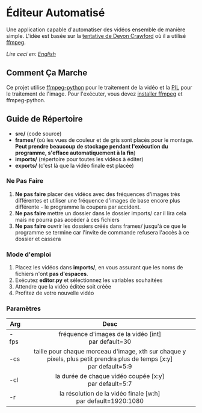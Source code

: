 # Éditeur Automatisé
Une application capable d'automatiser des vidéos ensemble de manière simple. L'idée est basée sur la [tentative de Devon Crawford](https://github.com/DevonCrawford/Video-Editing-Automation) où il a utilisé [ffmpeg](https://ffmpeg.org/).

*Lire ceci en: [English](README.md)*

## Comment Ça Marche
Ce projet utilise [ffmpeg-python](https://github.com/kkroening/ffmpeg-python) pour le traitement de la vidéo et la [PIL](http://www.pythonware.com/products/pil/) pour le traitement de l'image. Pour l'exécuter, vous devez [installer ffmpeg](https://github.com/adaptlearning/adapt_authoring/wiki/Installing-FFmpeg) et ffmpeg-python.

## Guide de Répertoire
- **src/** (code source)
- **frames/** (où les vues de couleur et de gris sont placés pour le montage. **Peut prendre beaucoup de stockage pendant l'exécution du programme, s'efface automatiquement à la fin**)
- **imports/** (répertoire pour toutes les vidéos à éditer)
- **exports/** (c'est là que la vidéo finale est placée)

### **Ne Pas Faire**
1. **Ne pas faire** placer des vidéos avec des fréquences d'images très différentes et utiliser une fréquence d'images de base encore plus différente - le programme la coupera par accident.
2. **Ne pas faire** mettre un dossier dans le dossier imports/ car il lira cela mais ne pourra pas accéder à ces fichiers
3. **Ne pas faire** ouvrir les dossiers créés dans frames/ jusqu'à ce que le programme se termine car l'invite de commande refusera l'accès à ce dossier et cassera

### Mode d'emploi
1. Placez les vidéos dans **imports/**, en vous assurant que les noms de fichiers n'ont **pas d'espaces**.
2. Exécutez **editor.py** et sélectionnez les variables souhaitées
3. Attendre que la vidéo éditée soit créée
4. Profitez de votre nouvelle vidéo

### Paramètres
| Arg      | Desc          |
| -------- |:-------------:|
| -fps     | fréquence d'images de la vidéo [int] <br> par default=30|
| -cs      | taille pour chaque morceau d'image, xth sur chaque y pixels, plus petit prendra plus de temps [x:y]<br> par default=5:9|
| -cl      | la durée de chaque vidéo coupée [x:y]  <br> par default=5:7 |
| -r       | la résolution de la vidéo finale [w:h]  <br> par default=1920:1080 |
